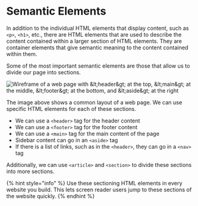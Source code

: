 # Semantic Elements

In addition to the individual HTML elements that display content, such as `<p>`, `<h1>`, etc., there are HTML elements that are used to describe the content contained within a larger section of HTML elements. They are container elements that give semantic meaning to the content contained within them.

Some of the most important semantic elements are those that allow us to divide our page into sections.

![Wireframe of a web page with &amp;lt;header&amp;gt; at the top, &amp;lt;main&amp;gt; at the middle, &amp;lt;footer&amp;gt; at the bottom, and &amp;lt;aside&amp;gt; at the right](https://syllabus.codeyourfuture.io/c4fbd24f5cbf819fd867bd5b4785e795.png)

The image above shows a common layout of a web page. We can use specific HTML elements for each of these sections.

* We can use a `<header>` tag for the header content
* We can use a `<footer>` tag for the footer content
* We can use a `<main>` tag for the main content of the page
* Sidebar content can go in an `<aside>` tag
* If there is a list of links, such as in the `<header>`, they can go in a `<nav>` tag

Additionally, we can use `<article>` and `<section>` to divide these sections into more sections.

{% hint style="info" %}
Use these sectioning HTML elements in every website you build. This lets screen reader users jump to these sections of the website quickly.
{% endhint %}

